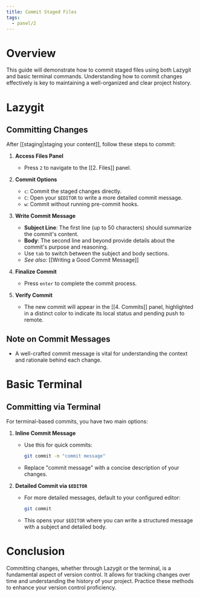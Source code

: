 ```yaml
---
title: Commit Staged Files
tags:
  - panel/2
---
```

# Overview
This guide will demonstrate how to commit staged files using both Lazygit and basic terminal commands. Understanding how to commit changes effectively is key to maintaining a well-organized and clear project history.

# Lazygit
## Committing Changes
After [[staging|staging your content]], follow these steps to commit:

1. **Access Files Panel**
   - Press `2` to navigate to the [[2. Files]] panel.

2. **Commit Options**
   - `c`: Commit the staged changes directly.
   - `C`: Open your `$EDITOR` to write a more detailed commit message.
   - `w`: Commit without running pre-commit hooks.

3. **Write Commit Message**
   - **Subject Line**: The first line (up to 50 characters) should summarize the commit's content.
   - **Body**: The second line and beyond provide details about the commit's purpose and reasoning.
   - Use `tab` to switch between the subject and body sections.
   - *See also:* [[Writing a Good Commit Message]]

4. **Finalize Commit**
   - Press `enter` to complete the commit process.

5. **Verify Commit**
   - The new commit will appear in the [[4. Commits]] panel, highlighted in a distinct color to indicate its local status and pending push to remote.

## Note on Commit Messages
   - A well-crafted commit message is vital for understanding the context and rationale behind each change.

# Basic Terminal
## Committing via Terminal
For terminal-based commits, you have two main options:

1. **Inline Commit Message**
   - Use this for quick commits:
     ```bash
     git commit -m "commit message"
     ```
   - Replace "commit message" with a concise description of your changes.

2. **Detailed Commit via `$EDITOR`**
   - For more detailed messages, default to your configured editor:
     ```bash
     git commit
     ```
   - This opens your `$EDITOR` where you can write a structured message with a subject and detailed body.

# Conclusion
Committing changes, whether through Lazygit or the terminal, is a fundamental aspect of version control. It allows for tracking changes over time and understanding the history of your project. Practice these methods to enhance your version control proficiency.
